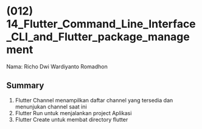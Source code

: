 # (012) 14_Flutter_Command_Line_Interface_CLI_and_Flutter_package_management

Nama: Richo Dwi Wardiyanto Romadhon

## Summary


1. Flutter Channel menampilkan daftar channel yang tersedia dan menunjukan channel saat ini
2. Flutter Run untuk menjalankan project Aplikasi
3. Flutter Create untuk membat directory flutter
